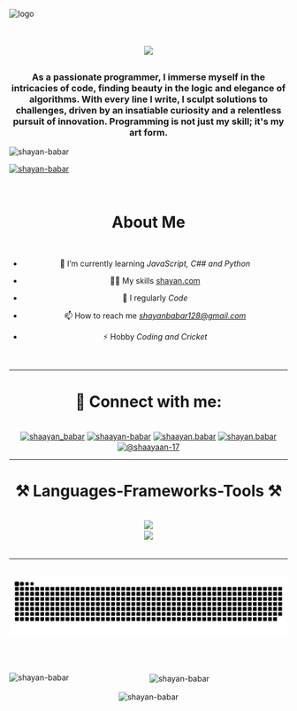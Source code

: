 ![logo](https://user-images.githubusercontent.com/90236635/232446433-d5540fa2-fe28-4bb8-b929-cdb51fe61336.gif)
 <h1 align="center">
    <img src="https://readme-typing-svg.herokuapp.com/?font=Righteous&size=35&center=true&vCenter=true&width=500&height=70&duration=4000&lines=Hey!+GitHub+Fellows+👋;+I'm+Shayan+Babar;" />
</h1>

<h3 align="center">As a passionate programmer, I immerse myself in the intricacies of code, finding beauty in the logic and elegance of algorithms. With every line I write, I sculpt solutions to challenges, driven by an insatiable curiosity and a relentless pursuit of innovation. Programming is not just my skill; it's my art form.</h3>

<p align="left"> <img src="https://komarev.com/ghpvc/?username=shayan-babar&label=Profile%20views&color=0e75b6&style=flat" alt="shayan-babar" /> </p>

<p align="left"> <a href="https://github.com/ryo-ma/github-profile-trophy"><img src="https://github-profile-trophy.vercel.app/?username=shayan-babar" alt="shayan-babar" /></a> </p>
<div align="center">
 <br>
<h1 align""center>About Me</h1>
 <br/>
 
- 🌱 I’m currently learning *JavaScript, C## and Python*

- 👨‍💻 My skills [shayan.com](https://shaayaan.netlify.app/)

- 📝 I regularly *Code*

- 📫 How to reach me *shayanbabar128@gmail.com*

- ⚡ Hobby *Coding and Cricket*
 
</div>
<br/>
<hr/>

<h1 align="center">🔗 Connect with me:</h1>
<br/>
<div align="center">
<a href="https://twitter.com/shaayan_babar" target="blank"><img align="center" src="https://raw.githubusercontent.com/rahuldkjain/github-profile-readme-generator/master/src/images/icons/Social/twitter.svg" alt="shaayan_babar" height="30" width="40" /></a>
<a href="https://linkedin.com/in/shaayan-babar" target="blank"><img align="center" src="https://raw.githubusercontent.com/rahuldkjain/github-profile-readme-generator/master/src/images/icons/Social/linked-in-alt.svg" alt="shaayan-babar" height="30" width="40" /></a>
<a href="https://fb.com/shaayan.babar" target="blank"><img align="center" src="https://raw.githubusercontent.com/rahuldkjain/github-profile-readme-generator/master/src/images/icons/Social/facebook.svg" alt="shaayan.babar" height="30" width="40" /></a>
<a href="https://instagram.com/shayan.babar" target="blank"><img align="center" src="https://raw.githubusercontent.com/rahuldkjain/github-profile-readme-generator/master/src/images/icons/Social/instagram.svg" alt="shayan.babar" height="30" width="40" /></a>
<a href="https://www.youtube.com/@shaayaan-17" target="blank"><img align="center" src="https://raw.githubusercontent.com/rahuldkjain/github-profile-readme-generator/master/src/images/icons/Social/youtube.svg" alt="@shaayaan-17" height="30" width="40" /></a>
</center>
<br/>
<hr/>

<h1 align="center">⚒️ Languages-Frameworks-Tools ⚒️</h1>
<br/>
<div align="center">
    <img src="https://skillicons.dev/icons?i=bootstrap,html,css,vscode,github,tailwind,git," /><br/>
    <img src="https://skillicons.dev/icons?i=python,javascript,typescript,firebase,mongodb,nextjs," /><br>
</div>

<br/>
<hr/>
<div align="center">
  <br>
  <img alt="snake eating my contributions" src="https://raw.githubusercontent.com/salesp07/salesp07/output/github-contribution-grid-snake.svg" />
  
  <br/><br/>
</div>

<p><img align="left" src="https://github-readme-stats.vercel.app/api/top-langs?username=shayan-babar&show_icons=true&locale=en&layout=compact" alt="shayan-babar" /></p>

<p>&nbsp;<img align="center" src="https://github-readme-stats.vercel.app/api?username=shayan-babar&show_icons=true&locale=en" alt="shayan-babar" /></p>

<p><img align="center" src="https://github-readme-streak-stats.herokuapp.com/?user=shayan-babar&" alt="shayan-babar" /></p>
